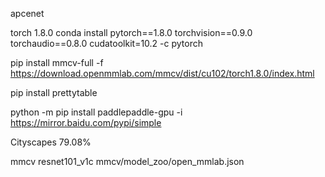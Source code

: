 apcenet

torch 1.8.0
conda install pytorch==1.8.0 torchvision==0.9.0 torchaudio==0.8.0 cudatoolkit=10.2 -c pytorch

pip install mmcv-full -f https://download.openmmlab.com/mmcv/dist/cu102/torch1.8.0/index.html

pip install prettytable

python -m pip install paddlepaddle-gpu -i https://mirror.baidu.com/pypi/simple



Cityscapes 79.08%


mmcv resnet101_v1c
mmcv/model_zoo/open_mmlab.json
